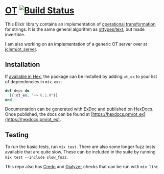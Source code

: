 # [OT](https://hexdocs.pm/ot_ex) [![Build Status](https://travis-ci.org/jclem/ot_ex.svg?branch=master)](https://travis-ci.org/jclem/ot_ex)

This Elixir library contains an implementation of
[operational transformation][ot] for strings. It is the same general algorithm
as [ottypes/text][ot_text], but made invertible. 

I am also working on an implementation of a generic OT server over at
[jclem/ot_server][ot_server].

## Installation

If [available in Hex](https://hex.pm/docs/publish), the package can be installed
by adding `ot_ex` to your list of dependencies in `mix.exs`:

```elixir
def deps do
  [{:ot_ex, "~> 0.1.0"}]
end
```

Documentation can be generated with
[ExDoc](https://github.com/elixir-lang/ex_doc) and published on
[HexDocs](https://hexdocs.pm). Once published, the docs can be found at
[https://hexdocs.pm/ot_ex](https://hexdocs.pm/ot_ex).

## Testing

To run the basic tests, run `mix test`. There are also some longer fuzz tests
available that are quite slow. These can be included in the suite by running
`mix test --include slow_fuzz`.

This repo also has [Credo][credo] and [Dialyzer][dialyxir] checks that can be
run with `mix lint`.

[credo]: https://github.com/rrrene/credo
[dialyxir]: https://github.com/jeremyjh/dialyxir
[ot]: https://en.wikipedia.org/wiki/Operational_transformation
[ot_server]: https://github.com/jclem/ot_server
[ot_text]: https://github.com/ottypes/text
